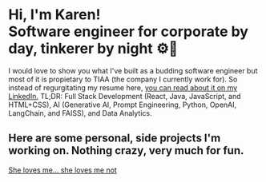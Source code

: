 <h1>Hi, I'm Karen! <br/>Software engineer for corporate by day, tinkerer by night ⚙️🌱</h1>
<p>I would love to show you what I've built as a budding software engineer but most of it is propietary to TIAA (the company I currently work for). So instead of regurgitating my resume here, <a href="https://www.linkedin.com/in/karen-a-wu/">you can read about it on my LinkedIn.</a> TL;DR: Full Stack Development (React, Java, JavaScript, and HTML+CSS), AI (Generative AI, Prompt Engineering, Python, OpenAI, LangChain, and FAISS), and Data Analytics.</p>
<h2>Here are some personal, side projects I'm working on. Nothing crazy, very much for fun.</h2>
<a href="https://github.com/karen-a-wu/#">She loves me... she loves me not</a> 


